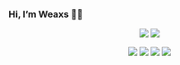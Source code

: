 ### Hi, I’m Weaxs 🐾🐾

<!--
**Weaxs/Weaxs** is a ✨ _special_ ✨ repository because its `README.md` (this file) appears on your GitHub profile.

Here are some ideas to get you started:

- 🔭 I’m currently working on ...
- 🌱 I’m currently learning ...
- 👯 I’m looking to collaborate on ...
- 🤔 I’m looking for help with ...
- 💬 Ask me about ...
- 📫 How to reach me: ...
- 😄 Pronouns: ...
- ⚡ Fun fact: ...
-->
<p align="center">
  <img src="https://img.shields.io/badge/459312872@qq.com-%237159c1?logo=gmail&logoColor=white&style=for-the-badge&labelColor=555">
  <a href="https://weaxsey.org">
    <img src="https://img.shields.io/badge/Blog-Weaxs-%237159c1?logo=ghost&style=for-the-badge&labelColor=555"/>
    </a>
 </p>

<p align="center">
     <img src ="https://github-readme-stats.vercel.app/api/top-langs/?username=Weaxs&layout=compact&hide_border=true&langs_count=8&theme=buefy&include_all_commits=true&count_private=true&hide=html" />
      <img src ="https://github-readme-stats.vercel.app/api?username=Weaxs&theme=buefy&hide_border=true&show_icons=true&count_private=true&hide_title=true&line_height=29"/>
      <img src="https://github-profile-summary-cards.vercel.app/api/cards/profile-details?username=weaxs&theme=buefy"/>
  <img src ="https://github-profile-trophy.vercel.app/?username=Weaxs&theme=buefy&no-frame=true&row=1&margin-w=8" />
</p>
